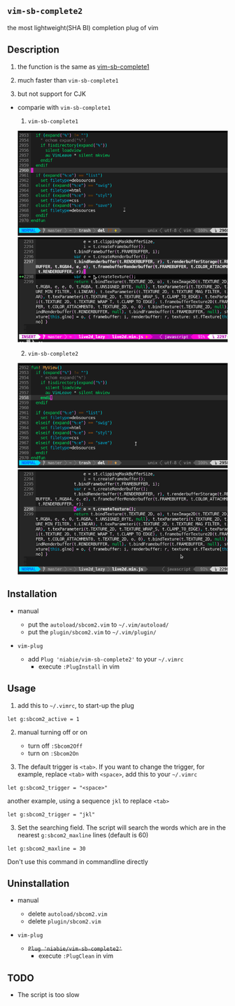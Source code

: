 ## `vim-sb-complete2`

the most lightweight(SHA BI) completion plug of vim

## Description

1. the function is the same as [vim-sb-complete1](https://github.com/NiaBie/vim-sb-complete1)

2. much faster than `vim-sb-complete1`

3. but not support for CJK

- comparie with `vim-sb-complete1`

    1. `vim-sb-complete1`

    ![](demo/demo1.gif)
    ![](demo/demo3.gif)

    2. `vim-sb-complete2`

    ![](demo/demo2.gif)
    ![](demo/demo4.gif)

## Installation

- manual
    - put the `autoload/sbcom2.vim` to `~/.vim/autoload/`
    - put the `plugin/sbcom2.vim` to `~/.vim/plugin/`

- `vim-plug`
    - add `Plug 'niabie/vim-sb-complete2'` to your `~/.vimrc`
        - execute `:PlugInstall` in vim

## Usage

1. add this to `~/.vimrc`, to start-up the plug

```vim
let g:sbcom2_active = 1
```

2. manual turning off or on
    - turn off `:Sbcom2Off`
    - turn on `:Sbcom2On`

3. The default trigger is `<tab>`. If you want to change the trigger, for example, replace `<tab>` with `<space>`, add this to your `~/.vimrc`

```vim
let g:sbcom2_trigger = "<space>"
```

another example, using a sequence `jkl` to replace `<tab>`

```vim
let g:sbcom2_trigger = "jkl"
```

3. Set the searching field. The script will search the words which are in the nearest `g:sbcom2_maxline` lines (default is 60)

```vim
let g:sbcom2_maxline = 30
```

Don't use this command in commandline directly

## Uninstallation

- manual
    - delete `autoload/sbcom2.vim`
    - delete `plugin/sbcom2.vim`

- `vim-plug`
    -  ~~`Plug 'niabie/vim-sb-complete2'`~~
        - execute `:PlugClean` in vim

## TODO

- The script is too slow
